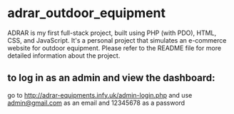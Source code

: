 # adrar_outdoor_equipment
ADRAR is my first full-stack project, built using PHP (with PDO), HTML, CSS, and JavaScript. It's a personal project that simulates an e-commerce website for outdoor equipment. Please refer to the README file for more detailed information about the project.

## to log in as an admin and view the dashboard:
go to http://adrar-equipments.infy.uk/admin-login.php and use admin@gmail.com as an email and 12345678 as a password
